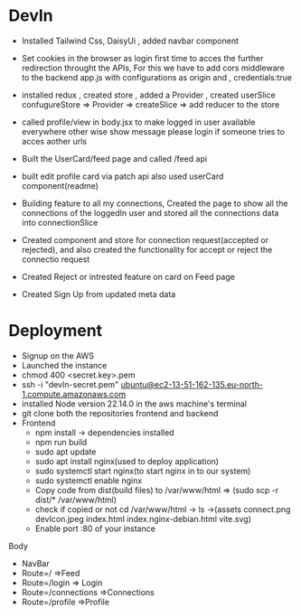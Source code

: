 # DevIn
- Installed Tailwind Css, DaisyUi , added navbar component 

- Set cookies in the browser as login first time to acces the further redirection throught the APIs, For this we have to add cors middleware to the backend app.js with configurations as origin and , credentials:true

- installed redux , created store , added a Provider , created userSlice
  confugureStore => Provider => createSlice => add reducer to the store

- called profile/view in body.jsx to make logged in user available everywhere other wise show message please login if someone tries to acces aother urls  

- Built the UserCard/feed page and called /feed api

- built edit profile card via patch api also used userCard component(readme)
- Building feature to all my connections, Created the page to show all the connections of the loggedIn user and stored all the connections data into connectionSlice 

- Created component and store for connection request(accepted or rejected), and also created the functionality for accept or reject the connectio request

- Created Reject or intrested feature on card on Feed page

- Created Sign Up from updated meta data



# Deployment

- Signup on the AWS
- Launched the instance
- chmod 400 <secret.key>.pem
- ssh -i "devIn-secret.pem" ubuntu@ec2-13-51-162-135.eu-north-1.compute.amazonaws.com
- installed Node version 22.14.0 in the aws machine's terminal
- git clone both the repositories frontend and backend
- Frontend
  - npm install -> dependencies installed
  - npm run build
  - sudo apt update
  - sudo apt install nginx(used to deploy application)
  - sudo systemctl start nginx(to start nginx in to our system)
  - sudo systemctl enable nginx
  - Copy code from dist(build files) to /var/www/html => (sudo scp -r dist/* /var/www/html)
  - check if copied or not  cd /var/www/html -> ls ->(assets  connect.png  devIcon.jpeg  index.html  index.nginx-debian.html  vite.svg)
  - Enable port :80 of your instance











Body

 - NavBar
 - Route=/ =>Feed
 - Route=/login => Login
 - Route=/connections =>Connections
 - Route=/profile =>Profile